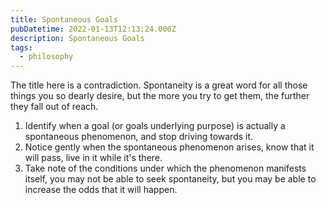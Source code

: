 ```yaml
---
title: Spontaneous Goals
pubDatetime: 2022-01-13T12:13:24.000Z
description: Spontaneous Goals
tags:
  - philosophy
---
```


The title here is a contradiction. Spontaneity is a great word for all those things you so dearly desire, but the more you try to get them, the further they fall out of reach.

1. Identify when a goal (or goals underlying purpose) is actually a spontaneous phenomenon, and stop driving towards it.
2. Notice gently when the spontaneous phenomenon arises, know that it will pass, live in it while it's there.
3. Take note of the conditions under which the phenomenon manifests itself, you may not be able to seek spontaneity, but you may be able to increase the odds that it will happen.
